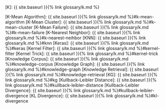 [K]: {{ site.baseurl }}{% link glossary/k.md %}

[K-Mean Algorithm]: {{ site.baseurl }}{% link glossary/k.md %}#k-mean-algorithm
[K-Mean Cluster]: {{ site.baseurl }}{% link glossary/k.md %}#k-mean-cluster
[K-Mean Failure]: {{ site.baseurl }}{% link glossary/k.md %}#k-mean-failure
[K-Nearest Neighbor]: {{ site.baseurl }}{% link glossary/k.md %}#k-nearest-neihbor
[KNN]: {{ site.baseurl }}{% link glossary/k.md %}#knn
[Keras]: {{ site.baseurl }}{% link glossary/k.md %}#keras
[Kernel Filter]: {{ site.baseurl }}{% link glossary/k.md %}#kernel-filter
[Kernel Trick]: {{ site.baseurl }}{% link glossary/k.md %}#kernel-trick
[Knowledge Corpus]: {{ site.baseurl }}{% link glossary/k.md %}#knowledge-corpus
[Knowledge Graph]: {{ site.baseurl }}{% link glossary/k.md %}#knowledge-graph
[Knowledge Retrieval]: {{ site.baseurl }}{% link glossary/k.md %}#knowledge-retrieval
[KG]: {{ site.baseurl }}{% link glossary/k.md %}#kg
[Kullback-Leibler Distance]: {{ site.baseurl }}{% link glossary/k.md %}#kullback-leibler-distance
[Kullback-Leibler Divergence]: {{ site.baseurl }}{% link glossary/k.md %}#kullback-leibler-divergence
[KL Divergence]: {{ site.baseurl }}{% link glossary/k.md %}#kl-divergence
